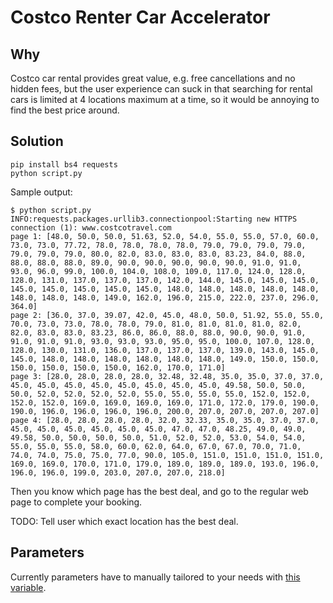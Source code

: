 # Costco Renter Car Accelerator
## Why
Costco car rental provides great value, e.g. free cancellations and no hidden fees, but the user experience can suck in that searching for rental cars is limited at 4 locations maximum at a time, so it would be annoying to find the best price around.

## Solution
```
pip install bs4 requests
python script.py
```
Sample output:
```
$ python script.py 
INFO:requests.packages.urllib3.connectionpool:Starting new HTTPS connection (1): www.costcotravel.com
page 1: [48.0, 50.0, 50.0, 51.63, 52.0, 54.0, 55.0, 55.0, 57.0, 60.0, 73.0, 73.0, 77.72, 78.0, 78.0, 78.0, 78.0, 79.0, 79.0, 79.0, 79.0, 79.0, 79.0, 79.0, 80.0, 82.0, 83.0, 83.0, 83.0, 83.23, 84.0, 88.0, 88.0, 88.0, 88.0, 89.0, 90.0, 90.0, 90.0, 90.0, 90.0, 91.0, 91.0, 93.0, 96.0, 99.0, 100.0, 104.0, 108.0, 109.0, 117.0, 124.0, 128.0, 128.0, 131.0, 137.0, 137.0, 137.0, 142.0, 144.0, 145.0, 145.0, 145.0, 145.0, 145.0, 145.0, 145.0, 145.0, 148.0, 148.0, 148.0, 148.0, 148.0, 148.0, 148.0, 148.0, 149.0, 162.0, 196.0, 215.0, 222.0, 237.0, 296.0, 364.0]
page 2: [36.0, 37.0, 39.07, 42.0, 45.0, 48.0, 50.0, 51.92, 55.0, 55.0, 70.0, 73.0, 73.0, 78.0, 78.0, 79.0, 81.0, 81.0, 81.0, 81.0, 82.0, 82.0, 83.0, 83.0, 83.23, 86.0, 86.0, 88.0, 88.0, 90.0, 90.0, 91.0, 91.0, 91.0, 91.0, 93.0, 93.0, 93.0, 95.0, 95.0, 100.0, 107.0, 128.0, 128.0, 130.0, 131.0, 136.0, 137.0, 137.0, 137.0, 139.0, 143.0, 145.0, 145.0, 148.0, 148.0, 148.0, 148.0, 148.0, 148.0, 149.0, 150.0, 150.0, 150.0, 150.0, 150.0, 150.0, 162.0, 170.0, 171.0]
page 3: [28.0, 28.0, 28.0, 28.0, 32.48, 32.48, 35.0, 35.0, 37.0, 37.0, 45.0, 45.0, 45.0, 45.0, 45.0, 45.0, 45.0, 45.0, 49.58, 50.0, 50.0, 50.0, 52.0, 52.0, 52.0, 52.0, 55.0, 55.0, 55.0, 55.0, 152.0, 152.0, 152.0, 152.0, 169.0, 169.0, 169.0, 169.0, 171.0, 172.0, 179.0, 190.0, 190.0, 196.0, 196.0, 196.0, 196.0, 200.0, 207.0, 207.0, 207.0, 207.0]
page 4: [28.0, 28.0, 28.0, 28.0, 32.0, 32.33, 35.0, 35.0, 37.0, 37.0, 45.0, 45.0, 45.0, 45.0, 45.0, 45.0, 47.0, 47.0, 48.25, 49.0, 49.0, 49.58, 50.0, 50.0, 50.0, 50.0, 51.0, 52.0, 52.0, 53.0, 54.0, 54.0, 55.0, 55.0, 55.0, 58.0, 60.0, 62.0, 64.0, 67.0, 67.0, 70.0, 71.0, 74.0, 74.0, 75.0, 75.0, 77.0, 90.0, 105.0, 151.0, 151.0, 151.0, 151.0, 169.0, 169.0, 170.0, 171.0, 179.0, 189.0, 189.0, 189.0, 193.0, 196.0, 196.0, 196.0, 199.0, 203.0, 207.0, 207.0, 218.0]
```
Then you know which page has the best deal, and go to the regular web page to complete your booking. 

TODO: Tell user which exact location has the best deal.

## Parameters
Currently parameters have to manually tailored to your needs with [this variable](https://github.com/wisechengyi/costco_rentalcar/blob/master/script.py#L149-L174).
